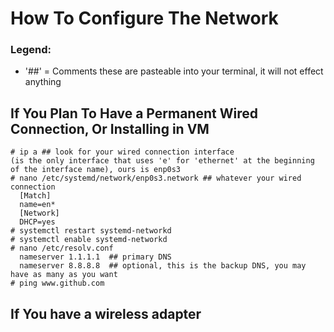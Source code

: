 # How To Configure The Network
### Legend:
* '##' = Comments these are pasteable into your terminal, it will not effect anything
## If You Plan To Have a Permanent Wired Connection, Or Installing in VM
    # ip a ## look for your wired connection interface 
    (is the only interface that uses 'e' for 'ethernet' at the beginning 
    of the interface name), ours is enp0s3
    # nano /etc/systemd/network/enp0s3.network ## whatever your wired connection
      [Match]
      name=en*
      [Network]
      DHCP=yes
    # systemctl restart systemd-networkd
    # systemctl enable systemd-networkd
    # nano /etc/resolv.conf
      nameserver 1.1.1.1  ## primary DNS
      nameserver 8.8.8.8  ## optional, this is the backup DNS, you may have as many as you want
    # ping www.github.com
## If You have a wireless adapter
    
